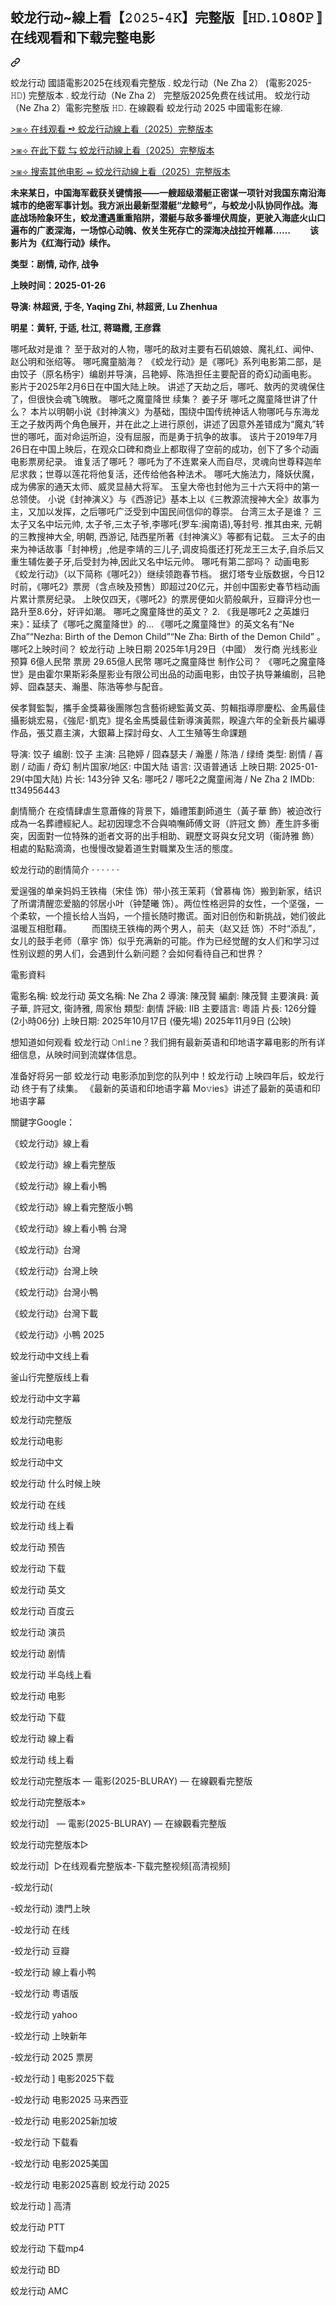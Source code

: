 <article class="markdown-body entry-content container-lg f5" itemprop="text"><div class="markdown-heading" dir="auto"><h1 class="heading-element" dir="auto">蛟龙行动~線上看【𝟸𝟶𝟸𝟻-𝟺𝙺】完整版〚𝙷𝙳.𝟷0𝟾0𝙿〛在线观看和下载完整电影</h1><a id="user-content-𝙵𝚞𝚕𝙻𝙷𝙳-蛟龙行动-免費線上看𝟷0𝟾0𝙿-2025-電影高清完整版𝚃𝚆z𝙷-𝟺𝙺" class="anchor" aria-label="Permalink: 蛟龙行动~線上看【𝟸𝟶𝟸𝟻-𝟺𝙺】完整版〚𝙷𝙳.𝟷0𝟾0𝙿〛在线观看和下载完整电影" href="#𝙵𝚞𝚕𝙻𝙷𝙳-蛟龙行动-免費線上看𝟷0𝟾0𝙿-2025-電影高清完整版𝚃𝚆z𝙷-𝟺𝙺"><svg class="octicon octicon-link" viewBox="0 0 16 16" version="1.1" width="16" height="16" aria-hidden="true"><path d="m7.775 3.275 1.25-1.25a3.5 3.5 0 1 1 4.95 4.95l-2.5 2.5a3.5 3.5 0 0 1-4.95 0 .751.751 0 0 1 .018-1.042.751.751 0 0 1 1.042-.018 1.998 1.998 0 0 0 2.83 0l2.5-2.5a2.002 2.002 0 0 0-2.83-2.83l-1.25 1.25a.751.751 0 0 1-1.042-.018.751.751 0 0 1-.018-1.042Zm-4.69 9.64a1.998 1.998 0 0 0 2.83 0l1.25-1.25a.751.751 0 0 1 1.042.018.751.751 0 0 1 .018 1.042l-1.25 1.25a3.5 3.5 0 1 1-4.95-4.95l2.5-2.5a3.5 3.5 0 0 1 4.95 0 .751.751 0 0 1-.018 1.042.751.751 0 0 1-1.042.018 1.998 1.998 0 0 0-2.83 0l-2.5 2.5a1.998 1.998 0 0 0 0 2.83Z"></path></svg></a></div>
<p dir="auto">蛟龙行动 國語電影2025在线观看完整版 . 蛟龙行动（Ne Zha 2） (電影2025-𝙷𝙳) 完整版本 . 蛟龙行动（Ne Zha 2） 完整版2025免费在线试用。 蛟龙行动（Ne Zha 2）電影完整版 𝙷𝙳. 在線觀看 蛟龙行动 2025 中國電影在線.</p>
<p dir="auto"><a href="https://sixmedia.online/en/movie/1280330/operation-hadal?git" rel="nofollow">&gt;⧆⟢ 在线观看 ➺ 蛟龙行动線上看（2025）完整版本</a></p>
<p dir="auto"><a href="https://sixmedia.online/en/movie/1280330/operation-hadal?git" rel="nofollow">&gt;⧆⟢ 在此下载 ⇆ 蛟龙行动線上看（2025）完整版本</a></p>
<p dir="auto"><a href="https://sixmedia.online/en/movie/1280330/operation-hadal?git" rel="nofollow">&gt;⧆⟢ 搜索其他电影 ⇴ 蛟龙行动線上看（2025）完整版本</a></p>
  
**未来某日，中国海军截获关键情报——一艘超级潜艇正密谋一项针对我国东南沿海城市的绝密军事计划。我方派出最新型潜艇“龙鲸号”，与蛟龙小队协同作战。海底战场险象环生，蛟龙遭遇重重陷阱，潜艇与敌多番埋伏周旋，更驶入海底火山口遍布的广袤深海，一场惊心动魄、攸关生死存亡的深海决战拉开帷幕…… 　　该影片为《红海行动》续作。**

**类型：剧情, 动作, 战争**

**上映时间：2025-01-26**

**导演: 林超贤, 于冬, Yaqing Zhi, 林超贤, Lu Zhenhua**

**明星：黄轩, 于适, 杜江, 蒋璐霞, 王彦霖**

<p dir="auto">哪吒敌对是谁？ 至于敌对的人物，哪吒的敌对主要有石矶娘娘、魔礼红、闻仲、赵公明和张绍等。 哪吒魔童脑海？ 《蛟龙行动》是《哪吒》系列电影第二部，是由饺子（原名杨宇）编剧并导演，吕艳婷、陈浩担任主要配音的奇幻动画电影。 影片于2025年2月6日在中国大陆上映。 讲述了天劫之后，哪吒、敖丙的灵魂保住了，但很快会魂飞魄散。 哪吒之魔童降世 续集？ 姜子牙 哪吒之魔童降世讲了什么？ 本片以明朝小说《封神演义》为基础，围绕中国传统神话人物哪吒与东海龙王之子敖丙两个角色展开，并在此之上进行原创，讲述了因意外差错成为“魔丸”转世的哪吒，面对命运所迫，没有屈服，而是勇于抗争的故事。 该片于2019年7月26日在中国上映后，在观众口碑和商业上都取得了空前的成功，创下了多个动画电影票房纪录。 谁复活了哪吒？ 哪吒为了不连累亲人而自尽，灵魂向世尊释迦牟尼求救；世尊以莲花将他复活，还传给他各种法术。 哪吒大施法力，降妖伏魔，成为佛家的通天太师、威灵显赫大将军。 玉皇大帝也封他为三十六天将中的第一总领使。 小说《封神演义》与《西游记》基本上以《三教源流搜神大全》故事为主，又加以发挥，之后哪吒广泛受到中国民间信仰的尊崇。 台湾三太子是谁？ 三太子又名中坛元帅, 太子爷,三太子爷,李哪吒(罗车:闽南语),等封号. 推其由来, 元朝的三教搜神大全, 明朝, 西游记, 陆西星所著《封神演义》等都有记载。 三太子的由来为神话故事「封神榜」,他是李靖的三儿子,调皮捣蛋还打死龙王三太子,自杀后又重生辅佐姜子牙,后受封为神,因此又名中坛元帅。 哪吒有第二部吗？ 动画电影《蛟龙行动》（以下简称《哪吒2》）继续领跑春节档。 据灯塔专业版数据，今日12时前，《哪吒2》票房（含点映及预售）即超过20亿元，并创中国影史春节档动画片累计票房纪录。 上映仅四天，《哪吒2》的票房便如火箭般飙升，豆瓣评分也一路升至8.6分，好评如潮。 哪吒之魔童降世的英文？ 2. 《我是哪吒2 之英雄归来》：延续了《哪吒之魔童降世》的... 《哪吒之魔童降世》的英文名有“Ne Zha”“Nezha: Birth of the Demon Child”“Ne Zha: Birth of the Demon Child” 。 哪吒2上映时间？ 蛟龙行动 上映日期 2025年1月29日（中國） 发行商 光线影业 预算	6億人民幣 票房 29.65億人民幣 哪吒之魔童降世 制作公司？ 《哪吒之魔童降世》是由霍尔果斯彩条屋影业有限公司出品的动画电影，由饺子执导兼编剧，吕艳婷、囧森瑟夫、瀚墨、陈浩等参与配音。</p>
<p dir="auto">侯孝賢監製，攜手金獎幕後團隊包含藝術總監黃文英、剪輯指導廖慶松、金馬最佳攝影姚宏易，《強尼･凱克》提名金馬獎最佳新導演黃熙，睽違六年的全新長片編導作品，張艾嘉主演，大銀幕上探討母女、人工生殖等生命課題</p>
<p dir="auto">导演: 饺子 编剧: 饺子 主演: 吕艳婷 / 囧森瑟夫 / 瀚墨 / 陈浩 / 绿绮 类型: 剧情 / 喜剧 / 动画 / 奇幻 制片国家/地区: 中国大陆 语言: 汉语普通话 上映日期: 2025-01-29(中国大陆) 片长: 143分钟 又名: 哪吒2 / 哪吒2之魔童闹海 / Ne Zha 2 IMDb: tt34956443</p>
<p dir="auto">劇情簡介 在疫情肆虐生意蕭條的背景下，婚禮策劃師道生（黃子華 飾）被迫改行成為一名葬禮經紀人。起初因理念不合與喃嘸師傅文哥（許冠文 飾）產生許多衝突，因面對一位特殊的逝者文哥的出手相助、親歷文哥與女兒文玥（衞詩雅 飾）相處的點點滴滴，也慢慢改變着道生對職業及生活的態度。</p>
<p dir="auto">蛟龙行动的剧情简介 · · · · · ·</p>
<p dir="auto">爱逞强的单亲妈妈王铁梅（宋佳 饰）带小孩王茉莉（曾慕梅 饰）搬到新家，结识了所谓清醒恋爱脑的邻居小叶（钟楚曦 饰）。两位性格迥异的女性，一个坚强，一个柔软，一个擅长给人当妈，一个擅长随时撒谎。面对旧创伤和新挑战，她们彼此温暖互相慰藉。 　　而围绕王铁梅的两个男人，前夫（赵又廷 饰）不时“添乱”，女儿的鼓手老师（章宇 饰）似乎充满新的可能。作为已经觉醒的女人们和学习过性别议题的男人们，会遇到什么新问题？会如何看待自己和世界？</p>
<p dir="auto">電影資料</p>
<p dir="auto">電影名稱: 蛟龙行动 英文名稱: Ne Zha 2 導演: 陳茂賢 編劇: 陳茂賢 主要演員: 黃子華, 許冠文, 衞詩雅, 周家怡 類型: 劇情 評級: IIB 主要語言: 粵語 片長: 126分鐘 (2小時06分) 上映日期: 2025年10月17日 (優先場) 2025年11月9日 (公映)</p>
<p dir="auto">想知道如何观看 蛟龙行动 𝙾nl𝚒ne？我们拥有最新英语和印地语字幕电影的所有详细信息，从映时间到流媒体信息。</p>
<p dir="auto">准备好将另一部 蛟龙行动 电影添加到您的队列中！蛟龙行动 上映四年后，蛟龙行动 终于有了续集。 《最新的英语和印地语字幕 Mo𝚟ies》讲述了最新的英语和印地语字幕</p>
<p dir="auto">關鍵字Google：</p>
<p dir="auto">《蛟龙行动》線上看</p>
<p dir="auto">《蛟龙行动》線上看完整版</p>
<p dir="auto">《蛟龙行动》線上看小鴨</p>
<p dir="auto">《蛟龙行动》線上看完整版小鴨</p>
<p dir="auto">《蛟龙行动》線上看小鴨 台灣</p>
<p dir="auto">《蛟龙行动》台灣</p>
<p dir="auto">《蛟龙行动》台灣上映</p>
<p dir="auto">《蛟龙行动》台灣小鴨</p>
<p dir="auto">《蛟龙行动》台灣下載</p>
<p dir="auto">《蛟龙行动》小鴨 2025</p>
<p dir="auto">蛟龙行动中文线上看</p>
<p dir="auto">釜山行完整版线上看</p>
<p dir="auto">蛟龙行动中文字幕</p>
<p dir="auto">蛟龙行动完整版</p>
<p dir="auto">蛟龙行动电影</p>
<p dir="auto">蛟龙行动中文</p>
<p dir="auto">蛟龙行动 什么时候上映</p>
<p dir="auto">蛟龙行动 在线</p>
<p dir="auto">蛟龙行动 线上看</p>
<p dir="auto">蛟龙行动 预告</p>
<p dir="auto">蛟龙行动 下载</p>
<p dir="auto">蛟龙行动 英文</p>
<p dir="auto">蛟龙行动 百度云</p>
<p dir="auto">蛟龙行动 演员</p>
<p dir="auto">蛟龙行动 剧情</p>
<p dir="auto">蛟龙行动 半岛线上看</p>
<p dir="auto">蛟龙行动 电影</p>
<p dir="auto">蛟龙行动 下载</p>
<p dir="auto">蛟龙行动 線上看</p>
<p dir="auto">蛟龙行动 线上看</p>
<p dir="auto">蛟龙行动完整版本 — 電影(2025-BLURAY) — 在線觀看完整版</p>
<p dir="auto">蛟龙行动完整版本»</p>
<p dir="auto">蛟龙行动〛 — 電影(2025-BLURAY) — 在線觀看完整版</p>
<p dir="auto">蛟龙行动完整版本▷</p>
<p dir="auto">蛟龙行动〛▷在线观看完整版本-下载完整视频[高清视频]</p>
<p dir="auto">-蛟龙行动(</p>
<p dir="auto">-蛟龙行动) 澳門上映</p>
<p dir="auto">-蛟龙行动 在线</p>
<p dir="auto">-蛟龙行动 豆瓣</p>
<p dir="auto">-蛟龙行动 線上看小鸭</p>
<p dir="auto">-蛟龙行动 粤语版</p>
<p dir="auto">-蛟龙行动 yahoo</p>
<p dir="auto">-蛟龙行动 上映新年</p>
<p dir="auto">-蛟龙行动 2025 票房</p>
<p dir="auto">-蛟龙行动 ] 电影2025下载</p>
<p dir="auto">-蛟龙行动 电影2025 马来西亚</p>
<p dir="auto">-蛟龙行动 电影2025新加坡</p>
<p dir="auto">-蛟龙行动 下载看</p>
<p dir="auto">-蛟龙行动 电影2025美国</p>
<p dir="auto">-蛟龙行动 电影2025喜剧 蛟龙行动 2025</p>
<p dir="auto">蛟龙行动 ] 高清</p>
<p dir="auto">蛟龙行动 PTT</p>
<p dir="auto">蛟龙行动 下载mp4</p>
<p dir="auto">蛟龙行动 BD</p>
<p dir="auto">蛟龙行动 AMC</p>
</article>
